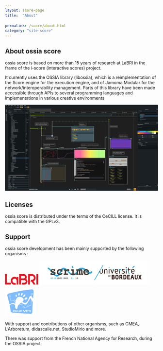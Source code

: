 ```yaml
---
layout: score-page
title:  "About"

permalink: /score/about.html
category: "site-score"
---
```


<h2>About ossia score</h2>

ossia score is based on more than 15 years of research at LaBRI in the frame of the i-score (interactive scores) project.

It currently uses the OSSIA library (libossia), which is a reimplementation of the Score engine for the execution engine, and of Jamoma Modular for the network/interoperability management.
Parts of this library have been made accessible through APIs to several programming languages and implementations in various creative environments

<img class="post-image" src="/assets/score.png" />

<h2>Licenses</h2>

ossia score is distributed under the terms of the CeCILL license.
It is compatible with the GPLv3.

<h2>Support</h2>

ossia score development has been mainly supported by the following organisms :
<div class="logo-grid" style="justify-content: center;">
<a href="https://www.labri.fr/"><img src="/assets/logo/LABRI_BIG.png"/></a>
<a href="https://scrime.u-bordeaux.fr/"><img src="/assets/logo/logo-SCRIME-2018-Light.jpg"/></a>
<a href="http://www.blueyeti.fr/"><img src="/assets/logo/blueyeti.png"/></a>
</div>

With support and contributions of other organisms, such as GMEA, L’Arboretum, didascalie.net, StudioMirio and more. 

There was support from the French National Agency for Research, during the OSSIA project.
